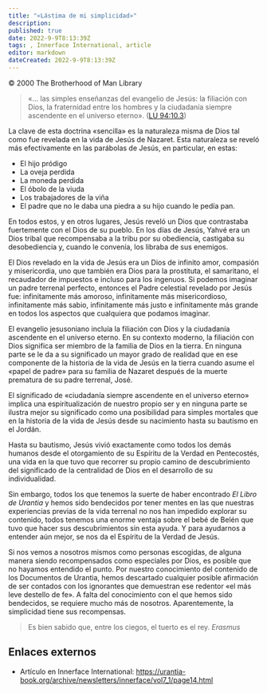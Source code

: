 ```yaml
---
title: "«Lástima de mi simplicidad»"
description: 
published: true
date: 2022-9-9T8:13:39Z
tags: , Innerface International, article
editor: markdown
dateCreated: 2022-9-9T8:13:39Z
---
```


<p class="v-card v-sheet theme--light grey lighten-3 px-2">© 2000 The Brotherhood of Man Library</p>

> «... las simples enseñanzas del evangelio de Jesús: la filiación con Dios, la fraternidad entre los hombres y la ciudadanía siempre ascendente en el universo eterno». ([LU 94:10.3](/es/The_Urantia_Book/94#p10_3))

La clave de esta doctrina «sencilla» es la naturaleza misma de Dios tal como fue revelada en la vida de Jesús de Nazaret. Esta naturaleza se reveló más efectivamente en las parábolas de Jesús, en particular, en estas:

- El hijo pródigo
- La oveja perdida
- La moneda perdida
- El óbolo de la viuda
- Los trabajadores de la viña
- El padre que no le daba una piedra a su hijo cuando le pedía pan.

En todos estos, y en otros lugares, Jesús reveló un Dios que contrastaba fuertemente con el Dios de su pueblo. En los días de Jesús, Yahvé era un Dios tribal que recompensaba a la tribu por su obediencia, castigaba su desobediencia y, cuando le convenía, los libraba de sus enemigos.

El Dios revelado en la vida de Jesús era un Dios de infinito amor, compasión y misericordia, uno que también era Dios para la prostituta, el samaritano, el recaudador de impuestos e incluso para los ingenuos. Si podemos imaginar un padre terrenal perfecto, entonces el Padre celestial revelado por Jesús fue: infinitamente más amoroso, infinitamente más misericordioso, infinitamente más sabio, infinitamente más justo e infinitamente más grande en todos los aspectos que cualquiera que podamos imaginar.

El evangelio jesusoniano incluía la filiación con Dios y la ciudadanía ascendente en el universo eterno. En su contexto moderno, la filiación con Dios significa ser miembro de la familia de Dios en la tierra. En ninguna parte se le da a su significado un mayor grado de realidad que en ese componente de la historia de la vida de Jesús en la tierra cuando asume el «papel de padre» para su familia de Nazaret después de la muerte prematura de su padre terrenal, José.

El significado de «ciudadanía siempre ascendente en el universo eterno» implica una espiritualización de nuestro propio ser y en ninguna parte se ilustra mejor su significado como una posibilidad para simples mortales que en la historia de la vida de Jesús desde su nacimiento hasta su bautismo en el Jordán.

Hasta su bautismo, Jesús vivió exactamente como todos los demás humanos desde el otorgamiento de su Espíritu de la Verdad en Pentecostés, una vida en la que tuvo que recorrer su propio camino de descubrimiento del significado de la centralidad de Dios en el desarrollo de su individualidad.

Sin embargo, todos los que tenemos la suerte de haber encontrado _El Libro de Urantia_ y hemos sido bendecidos por tener mentes en las que nuestras experiencias previas de la vida terrenal no nos han impedido explorar su contenido, todos tenemos una enorme ventaja sobre el bebé de Belén que tuvo que hacer sus descubrimientos sin esta ayuda. Y para ayudarnos a entender aún mejor, se nos da el Espíritu de la Verdad de Jesús.

Si nos vemos a nosotros mismos como personas escogidas, de alguna manera siendo recompensados ​​como especiales por Dios, es posible que no hayamos entendido el punto. Por nuestro conocimiento del contenido de los Documentos de Urantia, hemos descartado cualquier posible afirmación de ser contados con los ignorantes que demuestran ese redentor «el más leve destello de fe». A falta del conocimiento con el que hemos sido bendecidos, se requiere mucho más de nosotros. Aparentemente, la simplicidad tiene sus recompensas.

> Es bien sabido que, entre los ciegos, el tuerto es el rey.
> _Erasmus_

## Enlaces externos

- Artículo en Innerface International: https://urantia-book.org/archive/newsletters/innerface/vol7_1/page14.html


